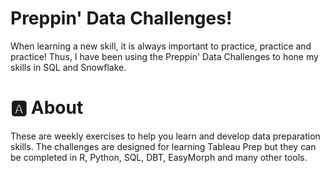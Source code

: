 # Preppin' Data Challenges!
When learning a new skill, it is always important to practice, practice and practice! Thus, I have been using the Preppin' Data Challenges to hone my skills in SQL and Snowflake. 
# 🅰️ About
These are weekly exercises to help you learn and develop data preparation skills. The challenges are designed for learning Tableau Prep but they can be completed in R, Python, SQL, DBT, EasyMorph and many other tools.
